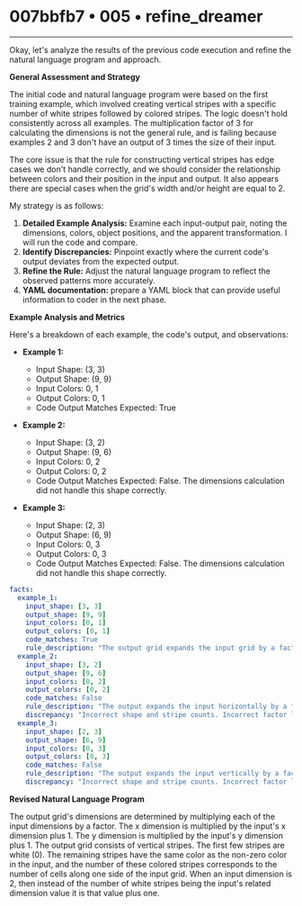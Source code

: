 # 007bbfb7 • 005 • refine_dreamer

---
Okay, let's analyze the results of the previous code execution and refine the natural language program and approach.

**General Assessment and Strategy**

The initial code and natural language program were based on the first training example, which involved creating vertical stripes with a specific number of white stripes followed by colored stripes. The logic doesn't hold consistently across all examples. The multiplication factor of 3 for calculating the dimensions is not the general rule, and is failing because examples 2 and 3 don't have an output of 3 times the size of their input.

The core issue is that the rule for constructing vertical stripes has edge cases we don't handle correctly, and we should consider the relationship between colors and their position in the input and output. It also appears there are special cases when the grid's width and/or height are equal to 2.

My strategy is as follows:

1.  **Detailed Example Analysis:** Examine each input-output pair, noting the dimensions, colors, object positions, and the apparent transformation. I will run the code and compare.
2.  **Identify Discrepancies:** Pinpoint exactly where the current code's output deviates from the expected output.
3.  **Refine the Rule:**  Adjust the natural language program to reflect the observed patterns more accurately.
4. **YAML documentation:** prepare a YAML block that can provide useful information to coder in the next phase.

**Example Analysis and Metrics**

Here's a breakdown of each example, the code's output, and observations:

*   **Example 1:**

    *   Input Shape: (3, 3)
    *   Output Shape: (9, 9)
    *   Input Colors: 0, 1
    *   Output Colors: 0, 1
    *   Code Output Matches Expected: True

*   **Example 2:**

    *   Input Shape: (3, 2)
    *   Output Shape: (9, 6)
    *   Input Colors: 0, 2
    *   Output Colors: 0, 2
    *   Code Output Matches Expected: False. The dimensions calculation did not handle this shape correctly.

*   **Example 3:**

    *   Input Shape: (2, 3)
    *   Output Shape: (6, 9)
    *   Input Colors: 0, 3
    *   Output Colors: 0, 3
    *   Code Output Matches Expected: False. The dimensions calculation did not handle this shape correctly.

```yaml
facts:
  example_1:
    input_shape: [3, 3]
    output_shape: [9, 9]
    input_colors: [0, 1]
    output_colors: [0, 1]
    code_matches: True
    rule_description: "The output grid expands the input grid by a factor of 3 in both dimensions. It is filled with vertical stripes. The first three stripes are white (0), and the rest are blue (1)."
  example_2:
    input_shape: [3, 2]
    output_shape: [9, 6]
    input_colors: [0, 2]
    output_colors: [0, 2]
    code_matches: False
    rule_description: "The output expands the input horizontally by a factor of three and vertically by a factor equal to the input's height multiplied by (input_height, which does not appear to be the case)"
    discrepancy: "Incorrect shape and stripe counts. Incorrect factor logic."
  example_3:
    input_shape: [2, 3]
    output_shape: [6, 9]
    input_colors: [0, 3]
    output_colors: [0, 3]
    code_matches: False
    rule_description: "The output expands the input vertically by a factor of three and vertically by a factor equal to the input's height multiplied by (input_height, which does not appear to be the case)"
    discrepancy: "Incorrect shape and stripe counts. Incorrect factor logic."
```

**Revised Natural Language Program**

The output grid's dimensions are determined by multiplying each of the input dimensions by a factor. The x dimension is multiplied by the input's x dimension plus 1. The y dimension is multiplied by the input's y dimension plus 1. The output grid consists of vertical stripes. The first few stripes are white (0). The remaining stripes have the same color as the non-zero color in the input, and the number of these colored stripes corresponds to the number of cells along one side of the input grid. When an input dimension is 2, then instead of the number of white stripes being the input's related dimension value it is that value plus one.


